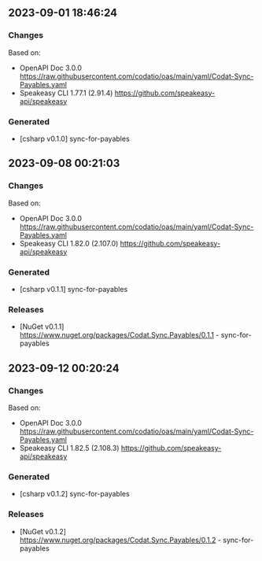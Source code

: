 

## 2023-09-01 18:46:24
### Changes
Based on:
- OpenAPI Doc 3.0.0 https://raw.githubusercontent.com/codatio/oas/main/yaml/Codat-Sync-Payables.yaml
- Speakeasy CLI 1.77.1 (2.91.4) https://github.com/speakeasy-api/speakeasy
### Generated
- [csharp v0.1.0] sync-for-payables

## 2023-09-08 00:21:03
### Changes
Based on:
- OpenAPI Doc 3.0.0 https://raw.githubusercontent.com/codatio/oas/main/yaml/Codat-Sync-Payables.yaml
- Speakeasy CLI 1.82.0 (2.107.0) https://github.com/speakeasy-api/speakeasy
### Generated
- [csharp v0.1.1] sync-for-payables
### Releases
- [NuGet v0.1.1] https://www.nuget.org/packages/Codat.Sync.Payables/0.1.1 - sync-for-payables

## 2023-09-12 00:20:24
### Changes
Based on:
- OpenAPI Doc 3.0.0 https://raw.githubusercontent.com/codatio/oas/main/yaml/Codat-Sync-Payables.yaml
- Speakeasy CLI 1.82.5 (2.108.3) https://github.com/speakeasy-api/speakeasy
### Generated
- [csharp v0.1.2] sync-for-payables
### Releases
- [NuGet v0.1.2] https://www.nuget.org/packages/Codat.Sync.Payables/0.1.2 - sync-for-payables